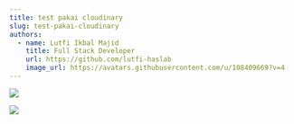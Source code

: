 ```yaml
---
title: test pakai cloudinary
slug: test-pakai-cloudinary
authors:
  - name: Lutfi Ikbal Majid
    title: Full Stack Developer
    url: https://github.com/lutfi-haslab
    image_url: https://avatars.githubusercontent.com/u/108409669?v=4
---
```

![](https://res.cloudinary.com/haslab/image/upload/v1648428907/iot.jpg)

![](https://res.cloudinary.com/haslab/image/upload/v1655189562/demo-qr_i6zq2s.jpg)